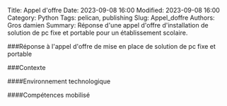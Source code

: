 Title: Appel d'offre
Date: 2023-09-08 16:00
Modified: 2023-09-08 16:00
Category: Python
Tags: pelican, publishing
Slug: Appel_doffre
Authors: Gros damien
Summary: Réponse d'une appel d'offre d'installation de solution de pc fixe et 		portable pour un établissement scolaire.


###Réponse à l'appel d'offre de mise en place de solution de pc fixe et portable

###Contexte



####Environnement technologique


####Compétences mobilisé